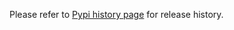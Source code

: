 Please refer to [Pypi history page](https://pypi.org/project/covid19-outbreak-simulator/#history) for release history.